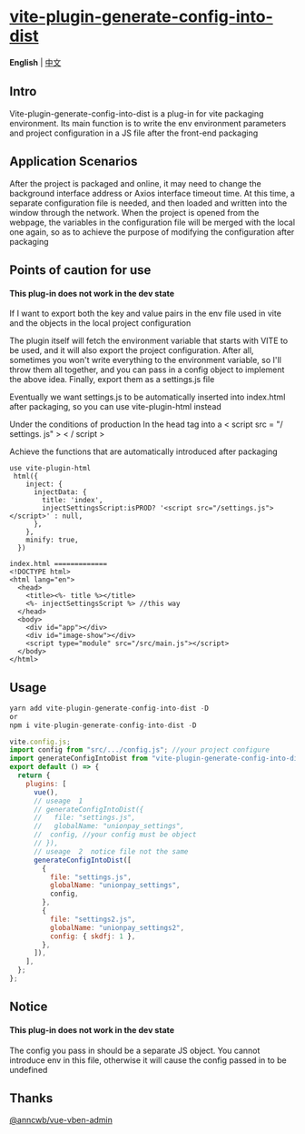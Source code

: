 # [vite-plugin-generate-config-into-dist](https://github.com/Alicevia/vite-plugin-generate-config-into-dist)

**English** | [中文](./README.zh-CN.md)

## Intro

Vite-plugin-generate-config-into-dist is a plug-in for vite packaging environment. Its main function is to write the env environment parameters and project configuration in a JS file after the front-end packaging

## Application Scenarios

After the project is packaged and online, it may need to change the background interface address or Axios interface timeout time. At this time, a separate configuration file is needed, and then loaded and written into the window through the network. When the project is opened from the webpage, the variables in the configuration file will be merged with the local one again, so as to achieve the purpose of modifying the configuration after packaging

## Points of caution for use

#### This plug-in does not work in the dev state

If I want to export both the key and value pairs in the env file used in vite and the objects in the local project configuration  

The plugin itself will fetch the environment variable that starts with VITE to be used, and it will also export the project configuration. After all, sometimes you won't write everything to the environment variable, so I'll throw them all together, and you can pass in a config object to implement the above idea. Finally, export them as a settings.js file  

Eventually we want settings.js to be automatically inserted into index.html after packaging, so you can use vite-plugin-html instead  

Under the conditions of production In the head tag into a < script src = "/ settings. js" > < / script >  

Achieve the functions that are automatically introduced after packaging  

```
use vite-plugin-html
 html({
    inject: {
      injectData: {
        title: 'index',
        injectSettingsScript:isPROD? '<script src="/settings.js"></script>' : null,
      },
    },
    minify: true,
  })

index.html =============
<!DOCTYPE html>
<html lang="en">
  <head>
    <title><%- title %></title>
    <%- injectSettingsScript %> //this way
  </head>
  <body>
    <div id="app"></div>
    <div id="image-show"></div>
    <script type="module" src="/src/main.js"></script>
  </body>
</html>
```



## Usage

```js
yarn add vite-plugin-generate-config-into-dist -D
or
npm i vite-plugin-generate-config-into-dist -D
```

```js
vite.config.js;
import config from "src/.../config.js"; //your project configure
import generateConfigIntoDist from "vite-plugin-generate-config-into-dist";
export default () => {
  return {
    plugins: [
      vue(),
      // useage  1
      // generateConfigIntoDist({
      //   file: "settings.js",
      //   globalName: "unionpay_settings",
      //  config, //your config must be object
      // }),
      // useage  2  notice file not the same
      generateConfigIntoDist([
        {
          file: "settings.js",
          globalName: "unionpay_settings",
          config,
        },
        {
          file: "settings2.js",
          globalName: "unionpay_settings2",
          config: { skdfj: 1 },
        },
      ]),
    ],
  };
};
```

## Notice

#### This plug-in does not work in the dev state

The config you pass in should be a separate JS object. You cannot introduce env in this file, otherwise it will cause the config passed in to be undefined

## Thanks

[@anncwb/vue-vben-admin](https://github.com/anncwb/vue-vben-admin)
